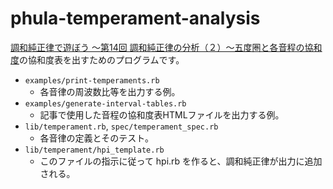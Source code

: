 # phula-temperament-analysis

[調和純正律で遊ぼう ～第14回 調和純正律の分析（２）〜五度圏と各音程の協和度](https://shanti-phula.net/ja/social/blog/?p=269281)の協和度表を出すためのプログラムです。

- `examples/print-temperaments.rb`
    - 各音律の周波数比等を出力する例。
- `examples/generate-interval-tables.rb`
    - 記事で使用した音程の協和度表HTMLファイルを出力する例。
- `lib/temperament.rb`, `spec/temperament_spec.rb`
    - 各音律の定義とそのテスト。
- `lib/temperament/hpi_template.rb`
    - このファイルの指示に従って hpi.rb を作ると、調和純正律が出力に追加される。

